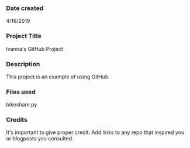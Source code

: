 ### Date created
4/16/2019

### Project Title
Ivanna's GitHub Project

### Description
This project is an example of using GitHub.

### Files used
bikeshare.py

### Credits
It's important to give proper credit. Add links to any repo that inspired you or blogposts you consulted.

